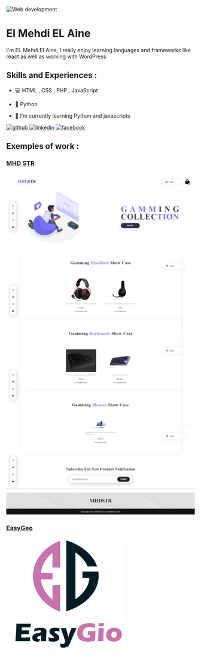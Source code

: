![Web development](https://media-exp1.licdn.com/dms/image/C4D16AQFO-JFOG59r6A/profile-displaybackgroundimage-shrink_200_800/0/1613945914149?e=1629331200&v=beta&t=spnxZKWPZ2Y-GDd64pkVAYtI7OdN7_ztIbgqpFYiKu0)
<br>
# El Mehdi EL Aine
I'm EL Mehdi El Aine, I really enjoy learning languages and frameworks like react as well as working with WordPress   

## Skills and Experiences : 
- 💻 HTML , CSS , PHP , JavaScript 
- 🤖 Python 

- 🌱 I’m currently learning Python and javascripts  


[<img src='https://cdn.jsdelivr.net/npm/simple-icons@3.0.1/icons/github.svg' alt='github' height='40'>](https://github.com/ainemehdi6/)  [<img src='https://cdn.jsdelivr.net/npm/simple-icons@3.0.1/icons/linkedin.svg' alt='linkedin' height='40'>](https://www.linkedin.com/in/elmehdielaine/)  [<img src='https://cdn.jsdelivr.net/npm/simple-icons@3.0.1/icons/facebook.svg' alt='facebook' height='40'>](https://www.facebook.com/mehdi.aine.36/)  

## Exemples of work :
### <a href="https://github.com/ainemehdi6/NEW-MHD-STR">MHD STR</a>
<img src="https://github.com/ainemehdi6/ainemehdi6/blob/main/Home1.PNG" />
<img src="https://github.com/ainemehdi6/ainemehdi6/blob/main/Home2.PNG"/>
<img src="https://github.com/ainemehdi6/ainemehdi6/blob/main/Home3.PNG" />
<img src="https://github.com/ainemehdi6/ainemehdi6/blob/main/Home4.png" />

### <a href="https://github.com/ainemehdi6/EasyGio">EasyGeo</a>
<img src="https://github.com/ainemehdi6/ainemehdi6/blob/main/logox2.png" />
